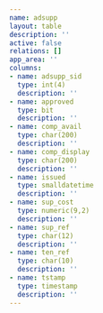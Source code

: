 ```yaml
---
name: adsupp
layout: table
description: ''
active: false
relations: []
app_area: ''
columns:
- name: adsupp_sid
  type: int(4)
  description: ''
- name: approved
  type: bit
  description: ''
- name: comp_avail
  type: char(200)
  description: ''
- name: comp_display
  type: char(200)
  description: ''
- name: issued
  type: smalldatetime
  description: ''
- name: sup_cost
  type: numeric(9,2)
  description: ''
- name: sup_ref
  type: char(12)
  description: ''
- name: ten_ref
  type: char(10)
  description: ''
- name: tstamp
  type: timestamp
  description: ''
---
```


